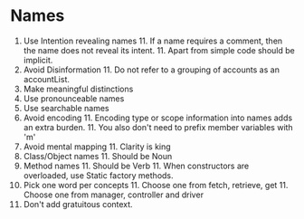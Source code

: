 # Names

1. Use Intention revealing names
	11. If a name requires a comment, then the name does not reveal its intent.
	11. Apart from simple code should be implicit.
1. Avoid Disinformation
	11. Do not refer to a grouping of accounts as an accountList.
1. Make meaningful distinctions
1. Use pronounceable names
1. Use searchable names
1. Avoid encoding
	11. Encoding type or scope information into names adds an extra burden.
	11. You also don't need to prefix member variables with 'm'
1. Avoid mental mapping
	11. Clarity is king
1. Class/Object names
	11. Should be Noun
1. Method names
	11. Should be Verb
	11. When constructors are overloaded, use Static factory methods.
1. Pick one word per concepts
	11. Choose one from fetch, retrieve, get
	11. Choose one from manager, controller and driver
1. Don't add gratuitous context.
